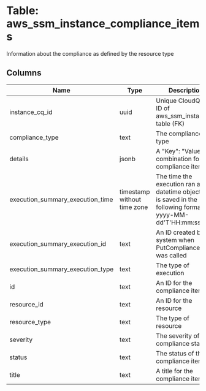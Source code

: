 
# Table: aws_ssm_instance_compliance_items
Information about the compliance as defined by the resource type
## Columns
| Name        | Type           | Description  |
| ------------- | ------------- | -----  |
|instance_cq_id|uuid|Unique CloudQuery ID of aws_ssm_instances table (FK)|
|compliance_type|text|The compliance type|
|details|jsonb|A "Key": "Value" tag combination for the compliance item.|
|execution_summary_execution_time|timestamp without time zone|The time the execution ran as a datetime object that is saved in the following format: yyyy-MM-dd'T'HH:mm:ss'Z'.|
|execution_summary_execution_id|text|An ID created by the system when PutComplianceItems was called|
|execution_summary_execution_type|text|The type of execution|
|id|text|An ID for the compliance item|
|resource_id|text|An ID for the resource|
|resource_type|text|The type of resource|
|severity|text|The severity of the compliance status|
|status|text|The status of the compliance item|
|title|text|A title for the compliance item|
